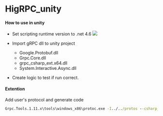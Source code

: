 # HigRPC_unity

#### How to use in unity
- Set scripting runtime version to .net 4.6
[![](https://raw.githubusercontent.com/hiramtan/HigRPC_unity/master/others/20180508160421.png)](https://raw.githubusercontent.com/hiramtan/HigRPC_unity/master/others/20180508160421.png)

- Import gRPC dll to unity project
    - Google.Protobuf.dll
    - Grpc.Core.dll
    - grpc_csharp_ext.x64.dll
    - System.Interactive.Async.dll
- Create logic to test if run correct.

#### Extention
 Add user's protocol and generate code
``` cmd
Grpc.Tools.1.11.x\tools\windows_x86\protoc.exe -I../../protos --csharp_out Greeter --grpc_out Greeter ../../protos/helloworld.proto --plugin=protoc-gen-grpc=packages/Grpc.Tools.1.11.x/tools/windows_x86/grpc_csharp_plugin.exe
```
